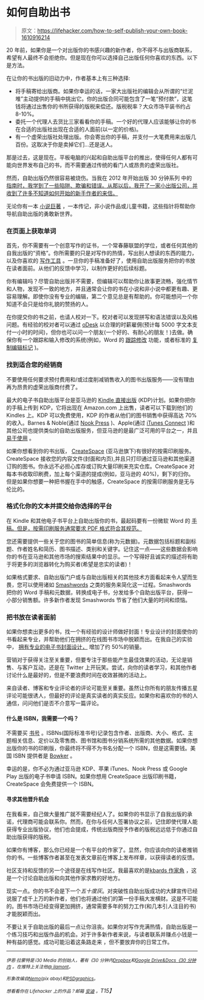 # 如何自助出书

> 原文：<https://lifehacker.com/how-to-self-publish-your-own-book-1610916214>

20 年前，如果你是一个对出版你的书感兴趣的新作者，你不得不与出版商联系，希望有人最终不会拒绝你。但是现在你可以选择自己出版任何你喜欢的东西。以下是方法。



在让你的书出版的旧动力中，作者基本上有三种选择:

*   将手稿寄给出版商。如果你幸运的话，一家大出版社的编辑会从所谓的“烂泥堆”主动提供的手稿中挑出它。你的出版合同可能包含了一笔“预付款”，这笔钱将通过出售你的书所获得的版税来偿还。版税税率？大众市场平装书约占 8-10%。
*   委托一个代理人去货比三家看看你的手稿。一个好的代理人应该能够让你的书在合适的出版社出现在合适的人面前(以一定的价格)。
*   有一个虚荣出版社处理出版。你会寄出你的手稿，并支付一大笔费用来出版几百份。这取决于你是卖掉它们…还是送人。

那是过去，这是现在。平板电脑的兴起和自助出版平台的推出，使得任何人都有可能向世界发布自己的书，而不需要通过传统的看门人或昂贵的虚荣出版社。

然而，自助出版仍然很容易被烧伤。当我在 2012 年开始出版 30 分钟系列 中的 [指南时，我学到了一些陷阱、欺骗和错误。从那以后，我开了一家小出版公司，并收到了许多不知道如何开始的新手作者的来信。](http://in30minutes.com/)

无论你有一本 [小说巨著](https://lifehacker.com/how-to-use-evernote-for-writing-fiction-1523798600) ，一本传记，非小说作品或儿童书籍，这些指针将帮助你导航自助出版的勇敢新世界。

### 在页面上获取单词

首先，你不需要有一个创意写作的证书，一个常春藤联盟的学位，或者任何其他的自我出版的“资格”。你所需要的只是对写作的热情，写出别人想读的东西的能力，以及你喜欢的 [写作工具](https://lifehacker.com/the-best-apps-for-any-kind-of-writing-1563998071) 。一旦你的手稿准备好了，使用自助出版服务把你的书放在读者面前。从他们的反馈中学习，以制作更好的后续标题。

你有编辑吗？尽管自助出版并不需要，但编辑可以帮助你让故事更流畅，强化情节和人物，发现不一致的地方，并且通常会让你的书在小说和非小说中都更有趣、更容易理解。即使你没有专业的编辑，第二个意见总是有帮助的。你可能想问一个你知道不会只是给你礼貌的赞扬的人。

在你提交你的书之前，也请人校对一下。校对者可以发现拼写和语法错误以及风格问题。有经验的校对者可以通过 [oDesk](http://odesk.com) 以合理的时薪雇佣(预计每 5000 字文本支付一小时的时间)，但你也可以问一个朋友(一个好的、有耐心的朋友！)去做。确保你有一个跟踪和输入修改的系统(例如，Word 的 [跟踪修改](http://lifehacker.com/collaborate-on-word-documents-with-track-changes-334518) 功能，或者标准的 [复制编辑标记](http://www.csuchico.edu/pub/writing-style-guide/copy-editing.shtml) )。

### 找到适合您的经销商

不要使用任何要求预付费用和/或过度削减销售收入的图书出版服务——没有理由再为昂贵的虚荣出版商付费了。

最大的电子书自助出版平台是亚马逊的 [Kindle 直接出版](https://kdp.amazon.com/?asc_campaign=InlineText&asc_refurl=https://lifehacker.com/how-to-self-publish-your-own-book-1610916214&asc_source=&tag=kinjalifehackerlink-20) (KDP)计划。如果你把你的手稿上传到 KDP，它将出现在 Amazon.com 上出售，读者可以下载到他们的 Kindles 上。KDP 可以免费使用，KDP 的作者从他们的图书销售中获得高达 70%的收入。Barnes & Noble(通过 [Nook Press](https://www.nookpress.com/) )、Apple(通过 [iTunes Connect](http://www.apple.com/itunes/working-itunes/sell-content/) )和其他公司也提供类似的自助出版服务，但亚马逊的是最广泛可用的平台之一，并且 [易于使用](https://lifehacker.com/how-to-publish-your-book-on-amazon-kindle-5735895) 。

如果你想看到你的书出版， [CreateSpace](https://www.createspace.com/) (亚马逊旗下)有很好的按需印刷服务。CreateSpace 接收您的内容文件(封面和内页),并且只打印通过亚马逊和其他渠道订购的图书。你永远不必担心库存或订购大量印刷来充实仓库。CreateSpace 对每本书收取印刷费，加上每个渠道的提成(例如，亚马逊的 40%)，剩下的归你。但是如果你想要一种把书握在手中的触感，CreateSpace 的按需印刷服务是无与伦比的。

### 格式化你的文本并提交给你选择的平台

在 Kindle 和其他电子书平台上自助出版你的书，最起码要有一份微软 Word 的 [手稿。但是，按需印刷服务通常要求 PDF 格式符合其规范。](https://kdp.amazon.com/help?asc_campaign=InlineText&asc_refurl=https://lifehacker.com/how-to-self-publish-your-own-book-1610916214&asc_source=&tag=kinjalifehackerlink-20&topicId=A17W8UM0MMSQX6)

您还需要提供一些关于您的图书的简单信息(称为元数据)。元数据包括标题和副标题、作者姓名和简历、图书描述、类别和关键字。记住这一点——这些数据会影响你的书在亚马逊和其他市场的搜索结果中的显示。一个写得好且诚实的描述将有助于将更多的浏览器转化为购买者(希望是忠实的读者)！

如果格式要求、自助出版门户或与自助出版相关的其他技术方面看起来令人望而生畏，您可以使用诸如 [Smashwords](http://smashwords.com/) 之类的服务来简化这一过程。Smashwords 把你的 Word 手稿和元数据，转换成电子书，分发给多个自助出版平台，获得一小部分销售额。许多新作者发现 Smashwords 节省了他们大量的时间和烦恼。

### 把书放在读者面前

如果你想卖出更多的书，找一个有经验的设计师做好封面！专业设计的封面使你的书看起来专业，并帮助他们在拥挤的在线图书市场中脱颖而出。在我自己的实验中， [拥有专业的电子书封面设计，](http://www.digitalmediamachine.com/2012/09/do-people-judge-ebook-by-its-cover.html) 增加了约 50%的销量。

营销对于获得关注至关重要，但要专注于那些能产生最佳效果的活动，无论是销售、与客户互动，还是在 Twitter 上开玩笑。尝试，向你的读者学习，和其他作者讨论什么是最好的，但是不要浪费时间在收效甚微的活动上。

来自读者、博客和专业评论者的评论可能至关重要。虽然让你所有的朋友传播五星评论可能很诱人，但最好的评论是真实读者的真实反应。如果你和喜欢你的书的人通信，问问他们是否不介意写一篇评论。

#### 什么是 ISBN，我需要一个吗？

不需要买 [书号](http://en.wikipedia.org/wiki/International_Standard_Book_Number) 。ISBNs(国际标准书号)记录包含作者、出版商、大小、格式、主题相关信息、定价以及零售商、图书馆和图书分销系统所需的其他数据。如果你想出版你的书的印刷版，你最终将不得不为书名分配一个 ISBN，但是这需要钱。美国 ISBN 提供者是 [Bowker](http://www.isbn.org/) 。

幸运的是，你不必为通过亚马逊 KDP、苹果 iTunes、Nook Press 或 Google Play 出版的电子书申请 ISBN。如果你想用 CreateSpace 出版印刷书籍，CreateSpace 会免费提供一个 ISBN。

#### 寻求其他晋升机会

在我看来，自己做大量推广就不需要经纪人了。如果你的书显示了自我出版的承诺，代理商可能会联系你。然而，在你与任何人签署协议之前，记住即使代理人能获得专业出版协议，他们也会提成，传统出版商授予作者的版税远远低于你通过自助出版获得的版税。

如果你有博客，那么你已经是一个有平台的作家了。显然，你应该向你的读者推销你的书。一些博客作者甚至在发表文章前在博客上发布样章，以获得读者的反馈。

社区支持和反馈的另一个途径是在线写作社区。我最喜欢的是[kbards 作家角](http://www.kboards.com/index.php?board=60.0) ，这是一个讨论自助出版和向其他作家求教的好地方。

现实一点。你的书不会是下一个*五十度灰*。对突破性自助出版成功的大肆宣传已经说服了成千上万的新作者，他们也将通过他们的第一份手稿大发横财。这是不可能的。图书市场已经变得更加拥挤，通常需要多年的努力工作(和几本引人注目的书)才能脱颖而出。

不要让关于自助出版的最后一点让你沮丧。如果你对写作充满热情，自助出版是一个练习技巧和出版作品的机会。对于许多新作者来说，与读者联系并赚点小钱是一种有益的感觉。成功可能沿着这条路走来 ，但不要放弃你的日常工作。

* * *

*<small>伊恩·拉蒙特是 i30 Media 的创始人，著有《30 分钟内</small>*[*<small>Dropbox</small>*](http://dropbox.in30minutes.com)*<small>和</small>*[*<small>Google Drive&Docs《30 分钟内</small>*](http://googledrive.in30minutes.com) *<small>。在推特上关注他</small>*[*<small>@ ilamont</small>*](http://twitter.com/ilamont)*<small>。</small>*

*<small>形象改编自</small>*[*<small>Nemo</small>*](http://pixabay.com/en/person-reading-book-pictogram-310799/)*<small>(pix abay)和</small>*[*<small>PSDgraphics</small>*](http://www.psdgraphics.com/backgrounds/colorful-squares-background/)*<small>。</small>*

*<small>想看看你在 Lifehacker 上的作品？邮箱</small>* [*<small>安迪</small>*](mailto:andy@lifehacker.com) *<small>。</small>T15】*